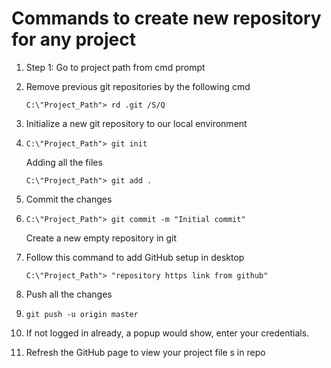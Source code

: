 # Commands to create new repository for any project

1. Step 1: Go to project path from cmd prompt

2. Remove previous git repositories by the following cmd

   ```
   C:\"Project_Path"> rd .git /S/Q 	
   ```

3. Initialize a new git repository to our local environment

4. ```
   C:\"Project_Path"> git init
   ```

   Adding all the files

   ```
   C:\"Project_Path"> git add .
   ```

5. Commit the changes

6. ```
   C:\"Project_Path"> git commit -m "Initial commit"
   ```

   Create a new empty repository in git

7. Follow this command to add GitHub setup in desktop

   ```
   C:\"Project_Path"> "repository https link from github"
   ```

8. Push all the changes
9. ```
   git push -u origin master
   ```
10. If not logged in already, a popup would show, enter your credentials.
11. Refresh the GitHub page to view your project file s in repo
